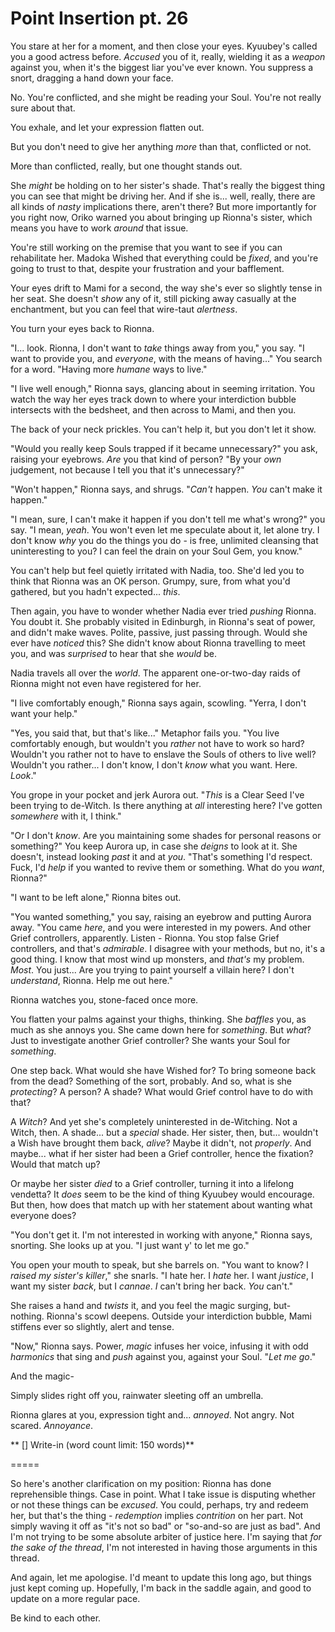 # Point Insertion pt. 26

You stare at her for a moment, and then close your eyes. Kyuubey's called you a good actress before. *Accused* you of it, really, wielding it as a *weapon* against you, when it's the biggest liar you've ever known. You suppress a snort, dragging a hand down your face.

No. You're conflicted, and she might be reading your Soul. You're not really sure about that.

You exhale, and let your expression flatten out.

But you don't need to give her anything *more* than that, conflicted or not.

More than conflicted, really, but one thought stands out.

She *might* be holding on to her sister's shade. That's really the biggest thing you can see that might be driving her. And if she is... well, really, there are all kinds of *nasty* implications there, aren't there? But more importantly for you right now, Oriko warned you about bringing up Rionna's sister, which means you have to work *around* that issue.

You're still working on the premise that you want to see if you can rehabilitate her. Madoka Wished that everything could be *fixed*, and you're going to trust to that, despite your frustration and your bafflement.

Your eyes drift to Mami for a second, the way she's ever so slightly tense in her seat. She doesn't *show* any of it, still picking away casually at the enchantment, but you can feel that wire-taut *alertness*.

You turn your eyes back to Rionna.

"I... look. Rionna, I don't want to *take* things away from you," you say. "I want to provide you, and *everyone*, with the means of having..." You search for a word. "Having more *humane* ways to live."

"I live well enough," Rionna says, glancing about in seeming irritation. You watch the way her eyes track down to where your interdiction bubble intersects with the bedsheet, and then across to Mami, and then you.

The back of your neck prickles. You can't help it, but you don't let it show.

"Would you really keep Souls trapped if it became unnecessary?" you ask, raising your eyebrows. *Are* you that kind of person? "By your *own* judgement, not because I tell you that it's unnecessary?"

"Won't happen," Rionna says, and shrugs. "*Can't* happen. *You* can't make it happen."

"I mean, sure, I can't make it happen if you don't tell me what's wrong?" you say. "I mean, *yeah*. You won't even let me speculate about it, let alone try. I don't know *why* you do the things you do - is free, unlimited cleansing that uninteresting to you? I can feel the drain on your Soul Gem, you know."

You can't help but feel quietly irritated with Nadia, too. She'd led you to think that Rionna was an OK person. Grumpy, sure, from what you'd gathered, but you hadn't expected... *this*.

Then again, you have to wonder whether Nadia ever tried *pushing* Rionna. You doubt it. She probably visited in Edinburgh, in Rionna's seat of power, and didn't make waves. Polite, passive, just passing through. Would she ever have *noticed* this? She didn't know about Rionna travelling to meet you, and was *surprised* to hear that she *would* be.

Nadia travels all over the *world*. The apparent one-or-two-day raids of Rionna might not even have registered for her.

"I live comfortably enough," Rionna says again, scowling. "Yerra, I don't want your help."

"Yes, you said that, but that's like..." Metaphor fails you. "You live comfortably enough, but wouldn't you *rather* not have to work so hard? Wouldn't you rather not to have to enslave the Souls of others to live well? Wouldn't you rather... I don't know, I don't *know* what you want. Here. *Look*."

You grope in your pocket and jerk Aurora out. "*This* is a Clear Seed I've been trying to de-Witch. Is there anything at *all* interesting here? I've gotten *somewhere* with it, I think."

"Or I don't *know*. Are you maintaining some shades for personal reasons or something?" You keep Aurora up, in case she *deigns* to look at it. She doesn't, instead looking *past* it and at *you*. "That's something I'd respect. Fuck, I'd *help* if you wanted to revive them or something. What do you *want*, Rionna?"

"I want to be left alone," Rionna bites out.

"You wanted something," you say, raising an eyebrow and putting Aurora away. "You came *here*, and you were interested in my powers. And other Grief controllers, apparently. Listen - Rionna. You stop false Grief controllers, and that's *admirable*. I disagree with your methods, but no, it's a good thing. I know that most wind up monsters, and *that's* my problem. *Most*. You just... Are you trying to paint yourself a villain here? I don't *understand*, Rionna. Help me out here."

Rionna watches you, stone-faced once more.

You flatten your palms against your thighs, thinking. She *baffles* you, as much as she annoys you. She came down here for *something*. But *what*? Just to investigate another Grief controller? She wants your Soul for *something*.

One step back. What would she have Wished for? To bring someone back from the dead? Something of the sort, probably. And so, what is she *protecting*? A person? A shade? What would Grief control have to do with that?

A *Witch*? And yet she's completely uninterested in de-Witching. Not a Witch, then. A shade... but a *special* shade. Her sister, then, but... wouldn't a Wish have brought them back, *alive*? Maybe it didn't, not *properly*. And maybe... what if her sister had been a Grief controller, hence the fixation? Would that match up?

Or maybe her sister *died* to a Grief controller, turning it into a lifelong vendetta? It *does* seem to be the kind of thing Kyuubey would encourage. But then, how does that match up with her statement about wanting what everyone does?

"You don't get it. I'm not interested in working with anyone," Rionna says, snorting. She looks up at you. "I just want y' to let me go."

You open your mouth to speak, but she barrels on. "You want to know? I *raised my sister's killer*," she snarls. "I hate her. I *hate* her. I want *justice*, I want my sister *back*, but I *cannae*. *I* can't bring her back. *You* can't."

She raises a hand and *twists* it, and you feel the magic surging, but- nothing. Rionna's scowl deepens. Outside your interdiction bubble, Mami stiffens ever so slightly, alert and tense.

"Now," Rionna says. Power, *magic* infuses her voice, infusing it with odd *harmonics* that sing and *push* against you, against your Soul. "*Let me go*."

And the magic-

Simply slides right off you, rainwater sleeting off an umbrella.

Rionna glares at you, expression tight and... *annoyed*. Not angry. Not scared. *Annoyance*.

\*\*
\[] Write-in (word count limit: 150 words)\*\*

\=====​

So here's another clarification on my position: Rionna has done reprehensible things. Case in point. What I take issue is disputing whether or not these things can be *excused*. You could, perhaps, try and redeem her, but that's the thing - *redemption* implies *contrition* on her part. Not simply waving it off as "it's not so bad" or "so-and-so are just as bad". And I'm not trying to be some absolute arbiter of justice here. I'm saying that *for the sake of the thread*, I'm not interested in having those arguments in this thread.

And again, let me apologise. I'd meant to update this long ago, but things just kept coming up. Hopefully, I'm back in the saddle again, and good to update on a more regular pace.

Be kind to each other.
